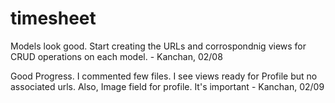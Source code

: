 # timesheet
Models look good. Start creating the URLs and corrospondnig views for CRUD operations on each model. - Kanchan, 02/08

Good Progress. I commented few files. I see views ready for Profile but no associated urls. Also, Image field for profile. It's important - Kanchan, 02/09
